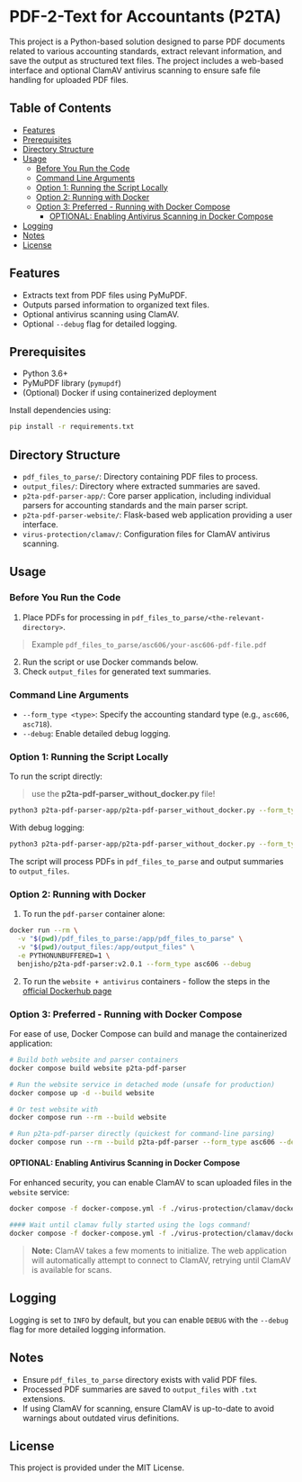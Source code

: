 # PDF-2-Text for Accountants (P2TA)

This project is a Python-based solution designed to parse PDF documents related to various accounting standards, extract relevant information, and save the output as structured text files. The project includes a web-based interface and optional ClamAV antivirus scanning to ensure safe file handling for uploaded PDF files.

## Table of Contents
- [Features](#features)
- [Prerequisites](#prerequisites)
- [Directory Structure](#directory-structure)
- [Usage](#usage)
  - [Before You Run the Code](#before-you-run-the-code)
  - [Command Line Arguments](#command-line-arguments)
  - [Option 1: Running the Script Locally](#option-1-running-the-script-locally)
  - [Option 2: Running with Docker](#option-2-running-with-docker)
  - [Option 3: Preferred - Running with Docker Compose](#option-3-preferred---running-with-docker-compose)
    - [OPTIONAL: Enabling Antivirus Scanning in Docker Compose](#optional-enabling-antivirus-scanning-in-docker-compose)
- [Logging](#logging)
- [Notes](#notes)
- [License](#license)

## Features

- Extracts text from PDF files using PyMuPDF.
- Outputs parsed information to organized text files.
- Optional antivirus scanning using ClamAV.
- Optional `--debug` flag for detailed logging.

## Prerequisites

- Python 3.6+
- PyMuPDF library (`pymupdf`)
- (Optional) Docker if using containerized deployment

Install dependencies using:

```bash
pip install -r requirements.txt
```

## Directory Structure

- `pdf_files_to_parse/`: Directory containing PDF files to process.
- `output_files/`: Directory where extracted summaries are saved.
- `p2ta-pdf-parser-app/`: Core parser application, including individual parsers for accounting standards and the main parser script.
- `p2ta-pdf-parser-website/`: Flask-based web application providing a user interface.
- `virus-protection/clamav/`: Configuration files for ClamAV antivirus scanning.

## Usage

### Before You Run the Code

1. Place PDFs for processing in `pdf_files_to_parse/<the-relevant-directory>`.
  > Example `pdf_files_to_parse/asc606/your-asc606-pdf-file.pdf`
2. Run the script or use Docker commands below.
3. Check `output_files` for generated text summaries.

### Command Line Arguments

- `--form_type <type>`: Specify the accounting standard type (e.g., `asc606`, `asc718`).
- `--debug`: Enable detailed debug logging.

### Option 1: Running the Script Locally

To run the script directly:

> use the **p2ta-pdf-parser_without_docker.py** file!

```bash
python3 p2ta-pdf-parser-app/p2ta-pdf-parser_without_docker.py --form_type asc606
```

With debug logging:

```bash
python3 p2ta-pdf-parser-app/p2ta-pdf-parser_without_docker.py --form_type asc606 --debug
```

The script will process PDFs in `pdf_files_to_parse` and output summaries to `output_files`.

### Option 2: Running with Docker

1. To run the `pdf-parser` container alone:

```bash
docker run --rm \
  -v "$(pwd)/pdf_files_to_parse:/app/pdf_files_to_parse" \
  -v "$(pwd)/output_files:/app/output_files" \
  -e PYTHONUNBUFFERED=1 \
  benjisho/p2ta-pdf-parser:v2.0.1 --form_type asc606 --debug
```

2. To run the `website + antivirus` containers - follow the steps in the [official Dockerhub page](https://hub.docker.com/r/benjisho/p2ta-pdf-parser-website)

### Option 3: Preferred - Running with Docker Compose

For ease of use, Docker Compose can build and manage the containerized application:

```bash
# Build both website and parser containers
docker compose build website p2ta-pdf-parser

# Run the website service in detached mode (unsafe for production)
docker compose up -d --build website

# Or test website with
docker compose run --rm --build website

# Run p2ta-pdf-parser directly (quickest for command-line parsing)
docker compose run --rm --build p2ta-pdf-parser --form_type asc606 --debug
```

#### OPTIONAL: Enabling Antivirus Scanning in Docker Compose

For enhanced security, you can enable ClamAV to scan uploaded files in the `website` service:

```bash
docker compose -f docker-compose.yml -f ./virus-protection/clamav/docker-compose.clamav.yml up --build website clamav -d

#### Wait until clamav fully started using the logs command!
docker compose -f docker-compose.yml -f ./virus-protection/clamav/docker-compose.clamav.yml logs -f
```

> **Note:** ClamAV takes a few moments to initialize. The web application will automatically attempt to connect to ClamAV, retrying until ClamAV is available for scans.

## Logging

Logging is set to `INFO` by default, but you can enable `DEBUG` with the `--debug` flag for more detailed logging information.

## Notes

- Ensure `pdf_files_to_parse` directory exists with valid PDF files.
- Processed PDF summaries are saved to `output_files` with `.txt` extensions.
- If using ClamAV for scanning, ensure ClamAV is up-to-date to avoid warnings about outdated virus definitions.

## License

This project is provided under the MIT License.